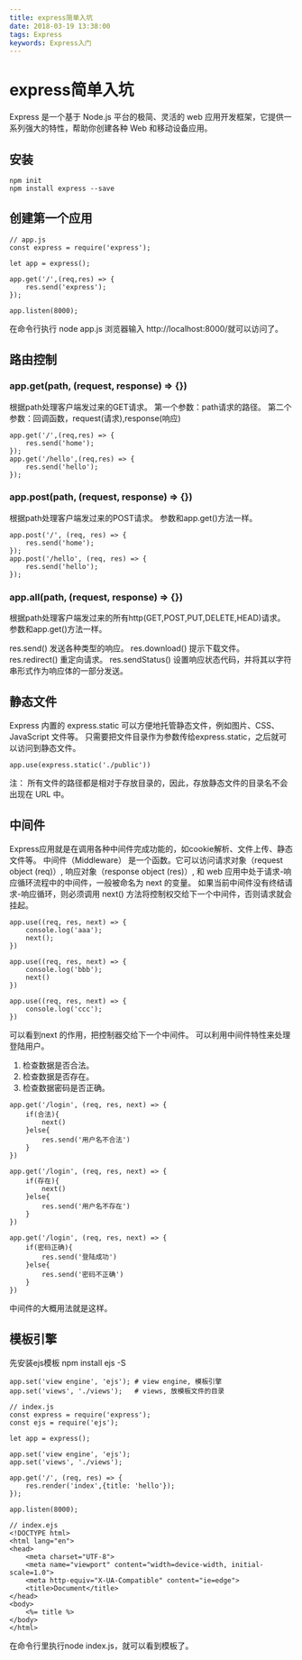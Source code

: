 ```yaml
---
title: express简单入坑
date: 2018-03-19 13:38:00
tags: Express
keywords: Express入门
---
```

# express简单入坑
Express 是一个基于 Node.js 平台的极简、灵活的 web 应用开发框架，它提供一系列强大的特性，帮助你创建各种 Web 和移动设备应用。
<!--more-->
## 安装
```
npm init 
npm install express --save
```

## 创建第一个应用
```
// app.js
const express = require('express');

let app = express();

app.get('/',(req,res) => {
    res.send('express');
});

app.listen(8000);
```
在命令行执行 node app.js 浏览器输入 http://localhost:8000/就可以访问了。

## 路由控制

### app.get(path, (request, response) => {})
根据path处理客户端发过来的GET请求。
第一个参数：path请求的路径。
第二个参数：回调函数，request(请求),response(响应)
```
app.get('/',(req,res) => {
    res.send('home');
});
app.get('/hello',(req,res) => {
    res.send('hello');
});
```

### app.post(path, (request, response) => {})
根据path处理客户端发过来的POST请求。
参数和app.get()方法一样。
```
app.post('/', (req, res) => {
    res.send('home');
});
app.post('/hello', (req, res) => {
    res.send('hello');
});
```

### app.all(path, (request, response) => {})
根据path处理客户端发过来的所有http(GET,POST,PUT,DELETE,HEAD)请求。
参数和app.get()方法一样。

res.send()  发送各种类型的响应。
res.download() 提示下载文件。
res.redirect() 重定向请求。
res.sendStatus() 设置响应状态代码，并将其以字符串形式作为响应体的一部分发送。

## 静态文件
Express 内置的 express.static 可以方便地托管静态文件，例如图片、CSS、JavaScript 文件等。
只需要把文件目录作为参数传给express.static，之后就可以访问到静态文件。
```
app.use(express.static('./public'))
```
注： 所有文件的路径都是相对于存放目录的，因此，存放静态文件的目录名不会出现在 URL 中。

## 中间件
Express应用就是在调用各种中间件完成功能的，如cookie解析、文件上传、静态文件等。
中间件（Middleware） 是一个函数。它可以访问请求对象（request object (req)）, 响应对象（response object (res)）, 和 web 应用中处于请求-响应循环流程中的中间件，一般被命名为 next 的变量。
如果当前中间件没有终结请求-响应循环，则必须调用 next() 方法将控制权交给下一个中间件，否则请求就会挂起。
```
app.use((req, res, next) => {
    console.log('aaa');
    next();
})

app.use((req, res, next) => {
    console.log('bbb');
    next()
})

app.use((req, res, next) => {
    console.log('ccc');
})
```
可以看到next 的作用，把控制器交给下一个中间件。
可以利用中间件特性来处理登陆用户。
1. 检查数据是否合法。
2. 检查数据是否存在。
3. 检查数据密码是否正确。
```
app.get('/login', (req, res, next) => {
    if(合法){
        next()
    }else{
        res.send('用户名不合法')
    }
})

app.get('/login', (req, res, next) => {
    if(存在){
        next()
    }else{
        res.send('用户名不存在')
    }
})

app.get('/login', (req, res, next) => {
    if(密码正确){
        res.send('登陆成功')
    }else{
        res.send('密码不正确')
    }
})
```
中间件的大概用法就是这样。

## 模板引擎
先安装ejs模板
npm install ejs -S
```
app.set('view engine', 'ejs'); # view engine, 模板引擎
app.set('views', './views');   # views, 放模板文件的目录
```

```
// index.js
const express = require('express');
const ejs = require('ejs');

let app = express();

app.set('view engine', 'ejs');
app.set('views', './views');

app.get('/', (req, res) => {
    res.render('index',{title: 'hello'});
});

app.listen(8000);
```

```
// index.ejs
<!DOCTYPE html>
<html lang="en">
<head>
    <meta charset="UTF-8">
    <meta name="viewport" content="width=device-width, initial-scale=1.0">
    <meta http-equiv="X-UA-Compatible" content="ie=edge">
    <title>Document</title>
</head>
<body>
    <%= title %>
</body>
</html>
```
在命令行里执行node index.js，就可以看到模板了。
